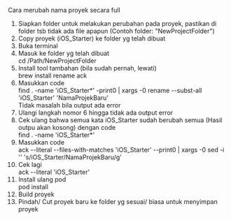 Cara merubah nama proyek secara full
1. Siapkan folder untuk melakukan perubahan pada proyek, pastikan di folder tsb tidak ada file apapun (Contoh folder: "NewProjectFolder")
2. Copy proyek (iOS_Starter) ke folder yg telah dibuat 
3. Buka terminal
4. Masuk ke folder yg telah dibuat\
cd /Path/NewProjectFolder
5. Install tool tambahan (bila sudah pernah, lewati)\
brew install rename ack
6. Masukkan code \
find . -name 'iOS_Starter*' -print0 | xargs -0 rename --subst-all 'iOS_Starter' 'NamaProjekBaru'\
Tidak masalah bila output ada error
7. Ulangi langkah nomor 6 hingga tidak ada output error
8. Cek ulang bahwa semua kata iOS_Starter sudah berubah semua (Hasil outpu akan kosong) dengan code \
find . -name 'iOS_Starter*'
9. Masukkan code\
ack --literal --files-with-matches 'iOS_Starter' --print0 | xargs -0 sed -i '' 's/iOS_Starter/NamaProjekBaru/g'
10. Cek lagi\
ack --literal 'iOS_Starter'
11. Install ulang pod\
pod install
12. Build proyek
13. Pindah/ Cut proyek baru ke folder yg sesuai/ biasa untuk menyimpan proyek
